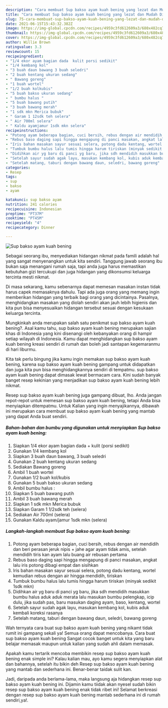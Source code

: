 ```yaml
---
description: "Cara membuat Sup bakso ayam kuah bening yang lezat dan Mudah Dibuat"
title: "Cara membuat Sup bakso ayam kuah bening yang lezat dan Mudah Dibuat"
slug: 75-cara-membuat-sup-bakso-ayam-kuah-bening-yang-lezat-dan-mudah-dibuat
date: 2021-06-15T15:43:32.382Z
image: https://img-global.cpcdn.com/recipes/4959c3fd612609a3/680x482cq70/sup-bakso-ayam-kuah-bening-foto-resep-utama.jpg
thumbnail: https://img-global.cpcdn.com/recipes/4959c3fd612609a3/680x482cq70/sup-bakso-ayam-kuah-bening-foto-resep-utama.jpg
cover: https://img-global.cpcdn.com/recipes/4959c3fd612609a3/680x482cq70/sup-bakso-ayam-kuah-bening-foto-resep-utama.jpg
author: Willie Brown
ratingvalue: 3.3
reviewcount: 15
recipeingredient:
- "1/4 ekor ayam bagian dada  kulit porsi sedikit"
- "1/4 kembang kol"
- "3 buah daun bawang 3 buah seledri"
- "2 buah kentang ukuran sedang"
- " Bawang goreng"
- "1 buah wortel"
- "1/2 buah kolkubis"
- "5 buah bakso ukuran sedang"
- " bumbu halus "
- "5 buah bawang putih"
- "3 buah bawang merah"
- "1 sdk mkn Merica bubuk"
- " Garam 1 12sdk teh selera"
- " Air 700ml selera"
- " Kaldu ayamjamur 1sdk mkn selera"
recipeinstructions:
- "Potong ayam beberapa bagian, cuci bersih, rebus dengan air mendidih dan beri perasan jeruk nipis + jahe agar ayam tidak amis, setelah mendidih tiris kan ayam lalu buang air rebusan pertama"
- "Rebus baso daging sapi hingga mengapung di panci masakan, angkat lalu iris potong dibagi empat dan sisihkan"
- "Iris bahan masakan sayur sesuai selera, potong dadu kentang, wortel kemudian rebus dengan air hingga mendidih, tiriskan"
- "Tumbuk bumbu halus lalu tumis hingga harum tiriskan (minyak sedikit 1sdk mkn)"
- "Didihkan air yg baru di panci yg baru, jika sdh mendidih masukkan bumbu halus aduk aduk merata lalu masukan bumbu pelengkap, icip dulu, jika sudah pas, baru masukan daging ayam, baso, kentang, wortel"
- "Setelah sayur sudah agak layu, masukan kembang kol, kubis aduk kembali koreksi rasanya"
- "Setelah matang, taburi dengan bawang daun, seledri, bawang goreng"
categories:
- Resep
tags:
- sup
- bakso
- ayam

katakunci: sup bakso ayam 
nutrition: 241 calories
recipecuisine: Indonesian
preptime: "PT37M"
cooktime: "PT45M"
recipeyield: "4"
recipecategory: Dinner

---
```



![Sup bakso ayam kuah bening](https://img-global.cpcdn.com/recipes/4959c3fd612609a3/680x482cq70/sup-bakso-ayam-kuah-bening-foto-resep-utama.jpg)

Sebagai seorang ibu, menyediakan hidangan nikmat pada famili adalah hal yang sangat menyenangkan untuk kita sendiri. Tanggung jawab seorang ibu bukan saja menangani rumah saja, tapi anda juga harus memastikan kebutuhan gizi tercukupi dan juga hidangan yang dikonsumsi keluarga tercinta mesti nikmat.

Di masa  sekarang, kamu sebenarnya dapat memesan masakan instan tidak harus capek memasaknya dahulu. Tapi ada juga orang yang memang ingin memberikan hidangan yang terbaik bagi orang yang dicintainya. Pasalnya, menghidangkan masakan yang diolah sendiri akan jauh lebih higienis dan kita pun bisa menyesuaikan hidangan tersebut sesuai dengan kesukaan keluarga tercinta. 



Mungkinkah anda merupakan salah satu penikmat sup bakso ayam kuah bening?. Asal kamu tahu, sup bakso ayam kuah bening merupakan sajian khas di Indonesia yang kini disenangi oleh kebanyakan orang di hampir setiap wilayah di Indonesia. Kamu dapat menghidangkan sup bakso ayam kuah bening kreasi sendiri di rumah dan boleh jadi santapan kegemaranmu di hari liburmu.

Kita tak perlu bingung jika kamu ingin memakan sup bakso ayam kuah bening, karena sup bakso ayam kuah bening gampang untuk didapatkan dan juga kita pun bisa menghidangkannya sendiri di tempatmu. sup bakso ayam kuah bening dapat dimasak lewat bermacam cara. Kini sudah banyak banget resep kekinian yang menjadikan sup bakso ayam kuah bening lebih nikmat.

Resep sup bakso ayam kuah bening juga gampang dibuat, lho. Anda jangan repot-repot untuk memesan sup bakso ayam kuah bening, tetapi Anda bisa menyiapkan ditempatmu. Untuk Kalian yang ingin menyajikannya, dibawah ini merupakan cara membuat sup bakso ayam kuah bening yang mantab yang dapat Anda buat sendiri.

<!--inarticleads1-->

##### Bahan-bahan dan bumbu yang digunakan untuk menyiapkan Sup bakso ayam kuah bening:

1. Siapkan 1/4 ekor ayam bagian dada + kulit (porsi sedikit)
1. Gunakan 1/4 kembang kol
1. Siapkan 3 buah daun bawang, 3 buah seledri
1. Gunakan 2 buah kentang ukuran sedang
1. Sediakan  Bawang goreng
1. Ambil 1 buah wortel
1. Gunakan 1/2 buah kol/kubis
1. Gunakan 5 buah bakso ukuran sedang
1. Ambil  bumbu halus :
1. Siapkan 5 buah bawang putih
1. Ambil 3 buah bawang merah
1. Siapkan 1 sdk mkn Merica bubuk
1. Siapkan  Garam 1 1/2sdk teh (selera)
1. Sediakan  Air 700ml (selera)
1. Gunakan  Kaldu ayam/jamur 1sdk mkn (selera)




<!--inarticleads2-->

##### Langkah-langkah membuat Sup bakso ayam kuah bening:

1. Potong ayam beberapa bagian, cuci bersih, rebus dengan air mendidih dan beri perasan jeruk nipis + jahe agar ayam tidak amis, setelah mendidih tiris kan ayam lalu buang air rebusan pertama
1. Rebus baso daging sapi hingga mengapung di panci masakan, angkat lalu iris potong dibagi empat dan sisihkan
1. Iris bahan masakan sayur sesuai selera, potong dadu kentang, wortel kemudian rebus dengan air hingga mendidih, tiriskan
1. Tumbuk bumbu halus lalu tumis hingga harum tiriskan (minyak sedikit 1sdk mkn)
1. Didihkan air yg baru di panci yg baru, jika sdh mendidih masukkan bumbu halus aduk aduk merata lalu masukan bumbu pelengkap, icip dulu, jika sudah pas, baru masukan daging ayam, baso, kentang, wortel
1. Setelah sayur sudah agak layu, masukan kembang kol, kubis aduk kembali koreksi rasanya
1. Setelah matang, taburi dengan bawang daun, seledri, bawang goreng




Wah ternyata cara buat sup bakso ayam kuah bening yang nikamt tidak rumit ini gampang sekali ya! Semua orang dapat mencobanya. Cara buat sup bakso ayam kuah bening Sangat cocok banget untuk kita yang baru belajar memasak maupun untuk kalian yang sudah ahli dalam memasak.

Apakah kamu tertarik mencoba membikin resep sup bakso ayam kuah bening enak simple ini? Kalau kalian mau, ayo kamu segera menyiapkan alat dan bahannya, setelah itu bikin deh Resep sup bakso ayam kuah bening yang mantab dan sederhana ini. Benar-benar taidak sulit kan. 

Jadi, daripada anda berlama-lama, maka langsung aja hidangkan resep sup bakso ayam kuah bening ini. Dijamin kamu tiidak akan nyesel sudah bikin resep sup bakso ayam kuah bening enak tidak ribet ini! Selamat berkreasi dengan resep sup bakso ayam kuah bening mantab sederhana ini di rumah sendiri,ya!.

